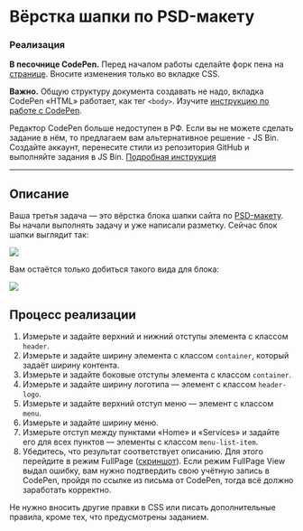 # Вёрстка шапки по PSD-макету

### Реализация

**В песочнице CodePen.** Перед началом работы сделайте форк пена на [странице](https://codepen.io/Netology/pen/yRzQoK?editors=0100#0). Вносите изменения только во вкладке CSS.

**Важно.** Общую структуру документа создавать не надо, вкладка CodePen «HTML» работает, как тег `<body>`.
Изучите [инструкцию по работе с CodePen](https://github.com/netology-code/guides/tree/master/codepen).

Редактор CodePen больше недоступен в РФ. Если вы не можете сделать задание в нём, то предлагаем вам альтернативное решение - JS Bin. Создайте аккаунт, перенесите стили из репозитория GitHub и выполняйте задания в JS Bin. [Подробная инструкция](https://github.com/netology-code/guides/tree/master/jsbin)

---

## Описание

Ваша третья задача &mdash; это вёрстка блока шапки сайта по [PSD-макету](https://netology-code.github.io/html-2-homeworks/popup-elements/psd-header-layout/psd/dropp.psd).
Вы начали выполнять задачу и уже написали разметку. Сейчас блок шапки выглядит так:

![](https://netology-code.github.io/html-2-homeworks/sources/4-1/psd-header-before.jpg)

Вам остаётся только добиться такого вида для блока:

![](https://netology-code.github.io/html-2-homeworks/sources/4-1/psd-header-after.jpg)

## Процесс реализации

1. Измерьте и задайте верхний и нижний отступы элемента с классом `header`.
2. Измерьте и задайте ширину элемента с классом `container`, который задаёт ширину контента.
3. Измерьте и задайте боковые отступы элемента с классом `container`.
4. Измерьте и задайте ширину логотипа &mdash; элемент с классом `header-logo`.
5. Измерьте и задайте верхний отступ меню &mdash; элемент с классом `menu`.
6. Измерьте и задайте ширину меню.
7. Измерьте отступ между пунктами «Home» и «Services» и задайте  его для всех пунктов &mdash; элементы с классом `menu-list-item`.
8. Убедитесь, что результат соответствует описанию. Для этого перейдите в режим FullPage ([скриншот](/sources/screen.md)). Если режим FullPage View выдал ошибку, вам нужно подтвердить свою учётную запись в CodePen, пройдя по ссылке из письма от CodePen, тогда всё должно заработать корректно.

Не нужно вносить другие правки в CSS или писать дополнительные правила, кроме тех, что предусмотрены заданием.

